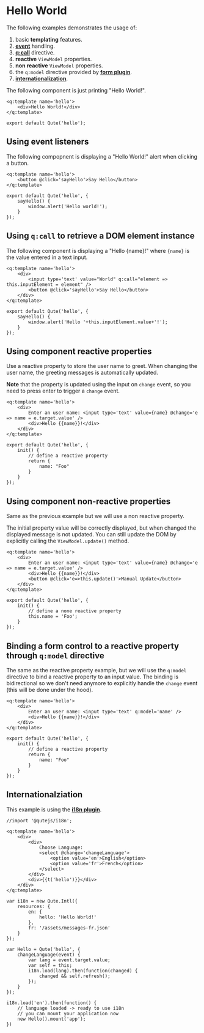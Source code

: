 # Hello World

The following examples demonstrates the usage of:

1. basic **templating** features.
2. **[event](#/model/events)** handling.
3. **[q:call](#/attributes/q-call)** directive.
4. **reactive** `ViewModel` properties.
5. **non reactive** `ViewModel` properties.
5. the `q:model` directive provided by **[form plugin](#/plugins/form)**.
5. **[internationalization](#/plugins/i18n)**.

The following component is just printing "Hello World!".

```jsq
<q:template name='hello'>
	<div>Hello World!</div>
</q:template>

export default Qute('hello');
```

## Using event listeners

The following compopnent is displaying a "Hello World!" alert when clicking a button.

```jsq
<q:template name='hello'>
	<button @click='sayHello'>Say Hello</button>
</q:template>

export default Qute('hello', {
	sayHello() {
		window.alert('Hello world!');
	}
});
```

## Using `q:call` to retrieve a DOM element instance

The following component is displaying a "Hello {name}!" where `{name}` is the value entered in a text input.


```jsq
<q:template name='hello'>
	<div>
		<input type='text' value="World" q:call="element => this.inputElement = element" />
		<button @click='sayHello'>Say Hello</button>
	</div>
</q:template>

export default Qute('hello', {
	sayHello() {
		window.alert('Hello '+this.inputElement.value+'!');
	}
});
```

## Using component reactive properties

Use a reactive property to store the user name to greet. When changing the user name, the greeting messages is automatically updated.

**Note** that the property is updated using the input on `change` event, so you need to press enter to trigger a `change` event.

```jsq
<q:template name='hello'>
	<div>
		Enter an user name: <input type='text' value={name} @change='e => name = e.target.value' />
		<div>Hello {{name}}!</div>
	</div>
</q:template>

export default Qute('hello', {
	init() {
		// define a reactive property
		return {
			name: "Foo"
		}
	}
});
```

## Using component non-reactive properties

Same as the previous example but we will use a non reactive property.

The initial property value will be correctly displayed, but when changed the displayed message is not updated. You can still update the DOM by explicitly calling the `ViewModel.update()` method.


```jsq
<q:template name='hello'>
	<div>
		Enter an user name: <input type='text' value={name} @change='e => name = e.target.value' />
		<div>Hello {{name}}!</div>
		<button @click='e=>this.update()'>Manual Update</button>
	</div>
</q:template>

export default Qute('hello', {
	init() {
		// define a none reactive property
		this.name = 'Foo';
	}
});
```

## Binding a form control to a reactive property through `q:model` directive

The same as the reactive property example, but we will use the `q:model` directive to bind a reactive property to an input value. The binding is bidirectional so we don't need anymore to explicitly handle the `change` event (this will be done under the hood).

```jsq
<q:template name='hello'>
	<div>
		Enter an user name: <input type='text' q:model='name' />
		<div>Hello {{name}}!</div>
	</div>
</q:template>

export default Qute('hello', {
	init() {
		// define a reactive property
		return {
			name: "Foo"
		}
	}
});
```


## Internationalziation

This example is using the **[i18n plugin](#/plugins/i18n)**.

```jsq
//import '@qutejs/i18n';

<q:template name='hello'>
	<div>
		<div>
			Choose Language:
			<select @change='changeLanguage'>
				<option value='en'>English</option>
				<option value='fr'>French</option>
			</select>
		</div>
		<div>{{t('hello')}}</div>
	</div>
</q:template>

var i18n = new Qute.Intl({
    resources: {
        en: {
            hello: 'Hello World!'
        },
        fr: '/assets/messages-fr.json'
    }
});

var Hello = Qute('hello', {
	changeLanguage(event) {
		var lang = event.target.value;
		var self = this;
		i18n.load(lang).then(function(changed) {
			changed && self.refresh();
		});
	}
});

i18n.load('en').then(function() {
    // language loaded -> ready to use i18n
    // you can mount your application now
	new Hello().mount('app');
})
```

